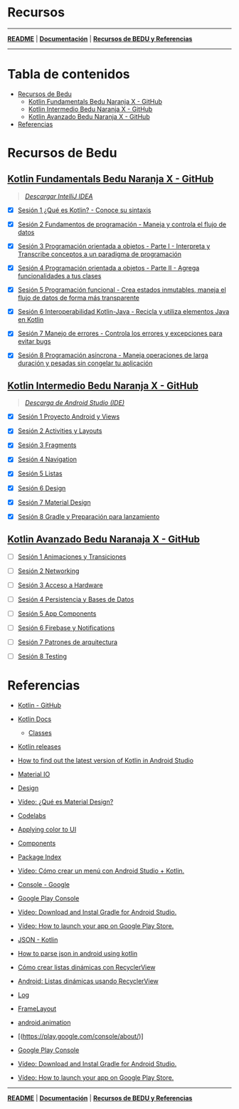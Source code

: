 # Recursos

---

**[README](../README.md)** | **[Documentación](root.md)** | **[Recursos de BEDU y Referencias](resources.md)**

---

# Tabla de contenidos

- [Recursos de Bedu](#recursos-de-bedu)
  - [Kotlin Fundamentals Bedu Naranja X - GitHub](#kotlin-fundamentals-bedu-naranja-x---github)
  - [Kotlin Intermedio Bedu Naranja X - GitHub](#kotlin-intermedio-bedu-naranja-x---github)
  - [Kotlin Avanzado Bedu Naranja X - GitHub](#kotlin-avanzado-bedu-naranja-x---github)
- [Referencias](#referencias)

# Recursos de Bedu

## [Kotlin Fundamentals Bedu Naranja X - GitHub](https://github.com/beduExpert/-Kotlin-Fundamentals-NaranjaX-2021)

> *[Descargar IntelliJ IDEA](https://www.jetbrains.com/idea/)*

* [x] [Sesión 1 ¿Qué es Kotlin? - Conoce su sintaxis](https://github.com/beduExpert/Kotlin-Intermedio-NaranjaX-2021/tree/main/Sesion-01)

* [x] [Sesión 2 Fundamentos de programación - Maneja y controla el flujo de datos](https://github.com/beduExpert/-Kotlin-Fundamentals-NaranjaX-2021/tree/main/Sesion-02)

* [x] [Sesión 3 Programación orientada a objetos - Parte I - Interpreta y Transcribe conceptos a un paradigma de programación](https://github.com/beduExpert/-Kotlin-Fundamentals-NaranjaX-2021/tree/main/Sesion-03)

* [x] [Sesión 4 Programación orientada a objetos - Parte II - Agrega funcionalidades a tus clases](https://github.com/beduExpert/-Kotlin-Fundamentals-NaranjaX-2021/tree/main/Sesion-04)

* [x] [Sesión 5 Programación funcional - Crea estados inmutables, maneja el flujo de datos de forma más transparente](https://github.com/beduExpert/-Kotlin-Fundamentals-NaranjaX-2021/tree/main/Sesion-05)

* [x] [Sesión 6 Interoperabilidad Kotlin-Java - Recicla y utiliza elementos Java en Kotlin](https://github.com/beduExpert/-Kotlin-Fundamentals-NaranjaX-2021/tree/main/Sesion-06)

* [x] [Sesión 7 Manejo de errores - Controla los errores y excepciones para evitar bugs](https://github.com/beduExpert/-Kotlin-Fundamentals-NaranjaX-2021/tree/main/Sesion-07)

* [x] [Sesión 8 Programación asíncrona - Maneja operaciones de larga duración y pesadas sin congelar tu aplicación](https://github.com/beduExpert/-Kotlin-Fundamentals-NaranjaX-2021/tree/main/Sesion-08)

## [Kotlin Intermedio Bedu Naranja X - GitHub](https://github.com/beduExpert/Kotlin-Intermedio-NaranjaX-2021)

> *[Descarga de Android Studio (IDE)](https://developer.android.com/studio?hl=es-419&gclid=CjwKCAjw2ZaGBhBoEiwA8pfP_taektFLZxvKrdSwJSBnmRayBLarX1TgMr9TowHqvU6f5gksOxkUPxoCRYQQAvD_BwE&gclsrc=aw.ds%C3%9F)*

* [x] [Sesión 1 Proyecto Android y Views](https://github.com/beduExpert/Kotlin-Intermedio-NaranjaX-2021/tree/main/Sesion-01)

* [x] [Sesión 2 Activities y Layouts](https://github.com/beduExpert/Kotlin-Intermedio-NaranjaX-2021/tree/main/Sesion-02)

* [x] [Sesión 3 Fragments](https://github.com/beduExpert/Kotlin-Intermedio-NaranjaX-2021/tree/main/Sesion-03)

* [x] [Sesión 4 Navigation](https://github.com/beduExpert/Kotlin-Intermedio-NaranjaX-2021/tree/main/Sesion-04)

* [x] [Sesión 5 Listas](https://github.com/beduExpert/Kotlin-Intermedio-NaranjaX-2021/tree/main/Sesion-05)

* [x] [Sesión 6 Design](https://github.com/beduExpert/Kotlin-Intermedio-NaranjaX-2021/tree/main/Sesion-06)

* [x] [Sesión 7 Material Design](https://github.com/beduExpert/Kotlin-Intermedio-NaranjaX-2021/tree/main/Sesion-07)

* [x] [Sesión 8 Gradle y Preparación para lanzamiento](https://github.com/beduExpert/Kotlin-Intermedio-NaranjaX-2021/tree/main/Sesion-08)

## [Kotlin Avanzado Bedu Naranaja X - GitHub](https://github.com/beduExpert/Kotlin-Avanzado-NaranjaX-2021)

* [ ] [Sesión 1 Animaciones y Transiciones](https://github.com/beduExpert/Kotlin-Avanzado-NaranjaX-2021/tree/main/Sesion-01)

* [ ] [Sesión 2 Networking](https://github.com/beduExpert/Kotlin-Avanzado-NaranjaX-2021/tree/main/Sesion-02)

* [ ] [Sesión 3 Acceso a Hardware](https://github.com/beduExpert/Kotlin-Avanzado-NaranjaX-2021/tree/main/Sesion-03)

* [ ] [Sesión 4 Persistencia y Bases de Datos](https://github.com/beduExpert/Kotlin-Avanzado-NaranjaX-2021/tree/main/Sesion-04)

* [ ] [Sesión 5 App Components](https://github.com/beduExpert/Kotlin-Avanzado-NaranjaX-2021/tree/main/Sesion-05)

* [ ] [Sesión 6 Firebase y Notifications](https://github.com/beduExpert/Kotlin-Avanzado-NaranjaX-2021/tree/main/Sesion-06)

* [ ] [Sesión 7 Patrones de arquitectura](https://github.com/beduExpert/Kotlin-Avanzado-NaranjaX-2021/tree/main/Sesion-07)

* [ ] [Sesión 8 Testing](https://github.com/beduExpert/Kotlin-Avanzado-NaranjaX-2021/tree/main/Sesion-08)

# Referencias

* [Kotlin - GitHub](https://github.com/JetBrains/kotlin)
* [Kotlin Docs](https://kotlinlang.org/docs/home.html)
  * [Classes](https://developer.android.com/reference/com/google/android/material/classes.html)
* [Kotlin releases](https://kotlinlang.org/docs/releases.html#ide-support)
* [How to find out the latest version of Kotlin in Android Studio](https://stackoverflow.com/questions/53682098/how-to-find-out-the-latest-version-of-kotlin-in-android-studio)
* [Material IO](https://www.material.io/)
* [Design](https://www.material.io/design)
* [Vídeo: ¿Qué es Material Design?](https://youtu.be/wt0Jzc9UHNw)
* [Codelabs](https://codelabs.developers.google.com/codelabs/mdc-101-kotlin#0)
* [Applying color to UI](https://material.io/design/color/applying-color-to-ui.html#usage)
* [Components](https://material.io/components)
* [Package Index](https://developer.android.com/reference/com/google/android/material/packages)

* [Vídeo: Cómo crear un menú con Android Studio + Kotlin.](https://youtu.be/nbrUaXikYxI)

* [Console - Google](https://play.google.com/console/about/)
* [Google Play Console](https://developer.android.com/distribute/console?hl=en)
* [Vídeo: Download and Instal Gradle for Android Studio.](https://youtu.be/54mtkVh7yXs)
* [Vídeo: How to launch your app on Google Play Store.](https://youtu.be/WITa4N4SVfc)

* [JSON - Kotlin](https://kotlinlang.org/api/latest/jvm/stdlib/kotlin.js/-j-s-o-n/)
* [How to parse json in android using kotlin](https://johncodeos.com/how-to-parse-json-in-android-using-kotlin/)
* [Cómo crear listas dinámicas con RecyclerView](https://developer.android.com/guide/topics/ui/layout/recyclerview?hl=es-419)
* [Android: Listas dinámicas usando RecyclerView](https://programacionymas.com/blog/listas-dinamicas-android-usando-recycler-view-card-view)
* [Log](https://developer.android.com/reference/kotlin/android/util/Log)
* [FrameLayout](https://developer.android.com/reference/android/widget/FrameLayout)
* [android.animation](https://developer.android.com/reference/kotlin/android/animation/package-summary)

* [(https://play.google.com/console/about/)]
* [Google Play Console](https://developer.android.com/distribute/console?hl=en)
* [Vídeo: Download and Instal Gradle for Android Studio.](https://youtu.be/54mtkVh7yXs)
* [Vídeo: How to launch your app on Google Play Store.](https://youtu.be/WITa4N4SVfc)

---

**[README](../README.md)** | **[Documentación](root.md)** | **[Recursos de BEDU y Referencias](resources.md)**

